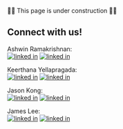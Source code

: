 🚧🚧 This page is under construction 🚧🚧







## Connect with us!

Ashwin Ramakrishnan:
<br>
[![linked in][github-icon]][github-url-ashwin]
[![linked in][linkedin-icon]][linkedin-url-ashwin]
<br>

Keerthana Yellapragada:
<br>
[![linked in][github-icon]][github-url-keerthana]
[![linked in][linkedin-icon]][linkedin-url-keerthana]
<br>

Jason Kong:
<br>
[![linked in][github-icon]][github-url-jason]
[![linked in][linkedin-icon]][linkedin-url-jason]
<br>

James Lee:
<br>
[![linked in][github-icon]][github-url-james]
[![linked in][linkedin-icon]][linkedin-url-james]
<br>

<!-- Markdown Links and Icons -->
[github-icon]: https://skillicons.dev/icons?i=github
[linkedin-icon]: https://skillicons.dev/icons?i=linkedin
[linkedin-url-ashwin]: https://www.linkedin.com/in/ashwin-ramakrishnan-4910b9b1/
[linkedin-url-keerthana]: https://www.linkedin.com/in/keerthana-yellapragada/
[linkedin-url-jason]: https://www.linkedin.com/in/jason-kong-39552922/
[linkedin-url-james]: https://linkedin.com/in/jameswonlee
[github-url-ashwin]: https://github.com/ashramki96
[github-url-keerthana]: https://github.com/Keerthana-Yellapragada
[github-url-jason]: https://github.com/jrkong216
[github-url-james]: https://github.com/jameswonlee